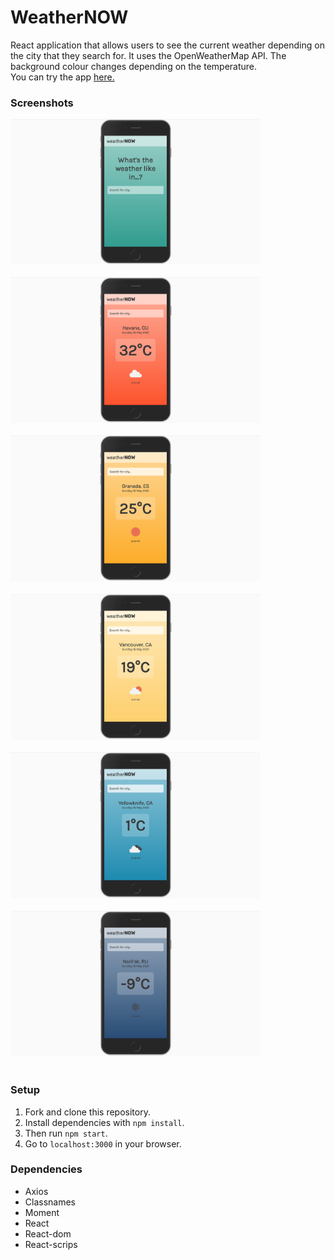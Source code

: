 # WeatherNOW

React application that allows users to see the current weather depending on the city that they search for. It uses the OpenWeatherMap API. The background colour changes depending on the temperature.<br />
You can try the app [here.](https://lucid-payne-0568a7.netlify.app/)<br />

### Screenshots
 <img src="docs/Landing page.png" width="400"/><br /><br />
 <img src="docs/Havana.png" width="400"/><br /><br />
 <img src="docs/Granada.png" width="400"/><br /><br />
 <img src="docs/Vancouver.png" width="400"/><br /><br />
 <img src="docs/Yellowknife.png" width="400"/><br /><br />
 <img src="docs/Norilsk.png" width="400"/><br /><br />

### Setup

1. Fork and clone this repository.
2. Install dependencies with `npm install`.
3. Then run `npm start`.
4. Go to `localhost:3000` in your browser.

### Dependencies

- Axios
- Classnames
- Moment
- React
- React-dom
- React-scrips
